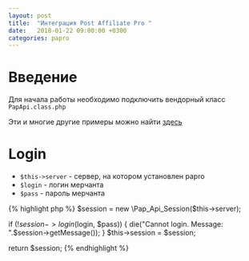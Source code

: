 ```yaml
---
layout: post
title:  "Интеграция Post Affiliate Pro "
date:   2018-01-22 09:00:00 +0300
categories: papro
---
```


# Введение #
Для начала работы необходимо подключить вендорный класс `PapApi.class.php`

Эти и многие другие примеры можно найти [здесь][papro-docs]

# Login #

- `$this->server` - сервер, на котором установлен papro
- `$login` - логин мерчанта
- `$pass` - пароль мерчанта

{% highlight php %}
$session = new \Pap_Api_Session($this->server);

if (!$session->login($login, $pass)) {
    die("Cannot login. Message: ".$session->getMessage());
}
$this->session = $session;

return $session;
{% endhighlight %}

[papro-docs]: https://support.qualityunit.com/
